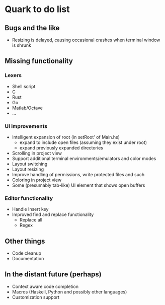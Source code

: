 # Quark to do list

## Bugs and the like

- Resizing is delayed, causing occasional crashes when terminal window is shrunk

## Missing functionality

### Lexers

- Shell script
- C
- Rust
- Go
- Matlab/Octave
- ...

### UI improvements

- Intelligent expansion of root (in setRoot' of Main.hs)
  - expand to include open files (assuming they exist under root)
  - expand previously expanded directories
- Scrolling in project view
- Support additional terminal environments/emulators and color modes
- Layout switching
- Layout resizing
- Improve handling of permissions, write protected files and such
- Coloring in project view
- Some (presumably tab-like) UI element that shows open buffers

### Editor functionality

- Handle Insert key
- Improved find and replace functionality
  - Replace all
  - Regex

## Other things

- Code cleanup
- Documentation

## In the distant future (perhaps)

- Context aware code completion
- Macros (Haskell, Python and possibly other languages)
- Customization support
